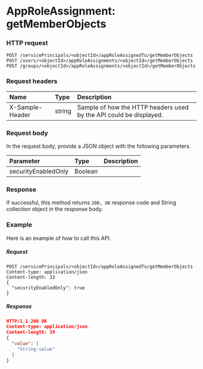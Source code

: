 # AppRoleAssignment: getMemberObjects


### HTTP request
```http
POST /servicePrincipals/<objectId>/appRoleAssignedTo/getMemberObjects
POST /users/<objectId>/appRoleAssignments/<objectId>/getMemberObjects
POST /groups/<objectId>/appRoleAssignments/<objectId>/getMemberObjects

```
### Request headers
| Name       | Type | Description|
|:---------------|:--------|:----------|
| X-Sample-Header  | string  | Sample of how the HTTP headers used by the API could be displayed.|

### Request body
In the request body, provide a JSON object with the following parameters.

| Parameter	   | Type	|Description|
|:---------------|:--------|:----------|
|securityEnabledOnly|Boolean||

### Response
If successful, this method returns `200, OK` response code and String collection object in the response body.

### Example
Here is an example of how to call this API.
##### Request
```http
POST /servicePrincipals/<objectId>/appRoleAssignedTo/getMemberObjects
Content-type: application/json
Content-length: 33
{
  "securityEnabledOnly": true
}
```
##### Response
```json
HTTP/1.1 200 OK
Content-type: application/json
Content-length: 39
{
  "value": [
    "String-value"
  ]
}
```

<!-- uuid: 46303360-d85a-44d0-8993-e2f3d8dc4a55
2015-10-09 16:04:04 UTC -->
